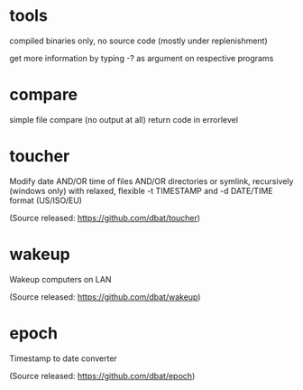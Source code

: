 # tools
compiled binaries only, no source code (mostly under replenishment)

get more information by typing -? as argument on respective programs

# compare
simple file compare (no output at all) return code in errorlevel

# toucher
Modify date AND/OR time of files AND/OR directories or symlink, recursively (windows only)
with relaxed, flexible -t TIMESTAMP and -d DATE/TIME format (US/ISO/EU)

  (Source released: https://github.com/dbat/toucher)

# wakeup
Wakeup computers on LAN

  (Source released: https://github.com/dbat/wakeup)

# epoch
Timestamp to date converter

  (Source released: https://github.com/dbat/epoch)
